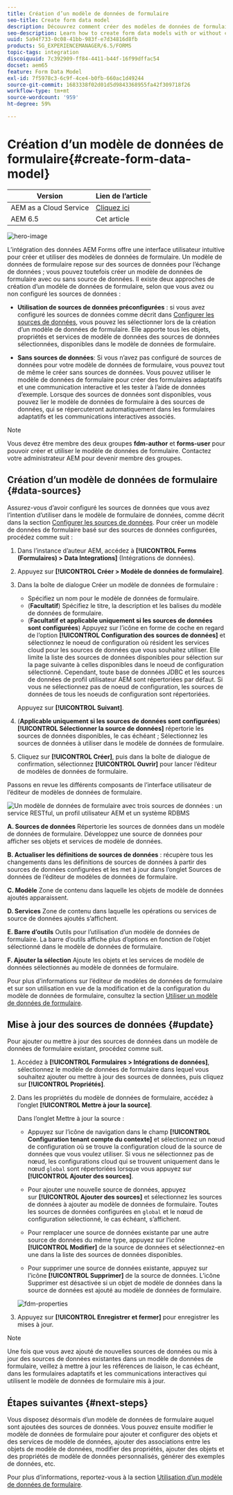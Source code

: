```yaml
---
title: Création d’un modèle de données de formulaire
seo-title: Create form data model
description: Découvrez comment créer des modèles de données de formulaire avec ou sans sources de données configurées.
seo-description: Learn how to create form data models with or without configured data sources.
uuid: 5a94f733-0c08-41bb-983f-e7d34816d8fb
products: SG_EXPERIENCEMANAGER/6.5/FORMS
topic-tags: integration
discoiquuid: 7c392909-ff84-4411-b44f-16f99dffac54
docset: aem65
feature: Form Data Model
exl-id: 7f5978c3-6c9f-4ce4-b0fb-660ac1d49244
source-git-commit: 1683338f02d01d5d9843368955fa42f309718f26
workflow-type: tm+mt
source-wordcount: '959'
ht-degree: 59%

---
```


# Création d’un modèle de données de formulaire{#create-form-data-model}

| Version | Lien de l’article |
| -------- | ---------------------------- |
| AEM as a Cloud Service | [Cliquez ici](https://experienceleague.adobe.com/docs/experience-manager-cloud-service/content/forms/integrate/use-form-data-model/create-form-data-models.html) |
| AEM 6.5 | Cet article |


![hero-image](do-not-localize/data-integration.png)

L’intégration des données AEM Forms offre une interface utilisateur intuitive pour créer et utiliser des modèles de données de formulaire. Un modèle de données de formulaire repose sur des sources de données pour l’échange de données ; vous pouvez toutefois créer un modèle de données de formulaire avec ou sans source de données. Il existe deux approches de création d’un modèle de données de formulaire, selon que vous avez ou non configuré les sources de données :

* **Utilisation de sources de données préconfigurées** : si vous avez configuré les sources de données comme décrit dans [Configurer les sources de données](../../forms/using/configure-data-sources.md), vous pouvez les sélectionner lors de la création d’un modèle de données de formulaire. Elle apporte tous les objets, propriétés et services de modèle de données des sources de données sélectionnées, disponibles dans le modèle de données de formulaire.

* **Sans sources de données**: Si vous n’avez pas configuré de sources de données pour votre modèle de données de formulaire, vous pouvez tout de même le créer sans sources de données. Vous pouvez utiliser le modèle de données de formulaire pour créer des formulaires adaptatifs et une communication interactive et les tester à l’aide de données d’exemple. Lorsque des sources de données sont disponibles, vous pouvez lier le modèle de données de formulaire à des sources de données, qui se répercuteront automatiquement dans les formulaires adaptatifs et les communications interactives associés.

>[!NOTE]
>
>Vous devez être membre des deux groupes **fdm-author** et **forms-user** pour pouvoir créer et utiliser le modèle de données de formulaire. Contactez votre administrateur AEM pour devenir membre des groupes.

## Création d’un modèle de données de formulaire {#data-sources}

Assurez-vous d’avoir configuré les sources de données que vous avez l’intention d’utiliser dans le modèle de formulaire de données, comme décrit dans la section [Configurer les sources de données](../../forms/using/configure-data-sources.md). Pour créer un modèle de données de formulaire basé sur des sources de données configurées, procédez comme suit :

1. Dans l’instance d’auteur AEM, accédez à **[!UICONTROL Forms (Formulaires) > Data Integrations]** (Intégrations de données).
1. Appuyez sur **[!UICONTROL Créer > Modèle de données de formulaire]**.
1. Dans la boîte de dialogue Créer un modèle de données de formulaire :

   * Spécifiez un nom pour le modèle de données de formulaire.
   * (**Facultatif**) Spécifiez le titre, la description et les balises du modèle de données de formulaire.
   * (**Facultatif et applicable uniquement si les sources de données sont configurées**) Appuyez sur l’icône en forme de coche en regard de l’option **[!UICONTROL Configuration des sources de données]** et sélectionnez le noeud de configuration où résident les services cloud pour les sources de données que vous souhaitez utiliser. Elle limite la liste des sources de données disponibles pour sélection sur la page suivante à celles disponibles dans le noeud de configuration sélectionné. Cependant, toute base de données JDBC et les sources de données de profil utilisateur AEM sont répertoriées par défaut. Si vous ne sélectionnez pas de noeud de configuration, les sources de données de tous les noeuds de configuration sont répertoriées.

   Appuyez sur **[!UICONTROL Suivant]**.

1. (**Applicable uniquement si les sources de données sont configurées**) **[!UICONTROL Sélectionner la source de données]** répertorie les sources de données disponibles, le cas échéant ; Sélectionnez les sources de données à utiliser dans le modèle de données de formulaire.
1. Cliquez sur **[!UICONTROL Créer]**, puis dans la boîte de dialogue de confirmation, sélectionnez **[!UICONTROL Ouvrir]** pour lancer l’éditeur de modèles de données de formulaire.

Passons en revue les différents composants de l’interface utilisateur de l’éditeur de modèles de données de formulaire.

![Un modèle de données de formulaire avec trois sources de données : un service RESTful, un profil utilisateur AEM et un système RDBMS](assets/fdm-ui.png)

**A. Sources de données** Répertorie les sources de données dans un modèle de données de formulaire. Développez une source de données pour afficher ses objets et services de modèle de données.

**B. Actualiser les définitions de sources de données** : récupère tous les changements dans les définitions de sources de données à partir des sources de données configurées et les met à jour dans l’onglet Sources de données de l’éditeur de modèles de données de formulaire.

**C. Modèle** Zone de contenu dans laquelle les objets de modèle de données ajoutés apparaissent.

**D. Services** Zone de contenu dans laquelle les opérations ou services de source de données ajoutés s’affichent.

**E. Barre d’outils** Outils pour l’utilisation d’un modèle de données de formulaire. La barre d’outils affiche plus d’options en fonction de l’objet sélectionné dans le modèle de données de formulaire.

**F. Ajouter la sélection** Ajoute les objets et les services de modèle de données sélectionnés au modèle de données de formulaire.

Pour plus d’informations sur l’éditeur de modèles de données de formulaire et sur son utilisation en vue de la modification et de la configuration du modèle de données de formulaire, consultez la section [Utiliser un modèle de données de formulaire](../../forms/using/work-with-form-data-model.md).

## Mise à jour des sources de données {#update}

Pour ajouter ou mettre à jour des sources de données dans un modèle de données de formulaire existant, procédez comme suit.

1. Accédez à **[!UICONTROL Formulaires > Intégrations de données]**, sélectionnez le modèle de données de formulaire dans lequel vous souhaitez ajouter ou mettre à jour des sources de données, puis cliquez sur **[!UICONTROL Propriétés]**.
1. Dans les propriétés du modèle de données de formulaire, accédez à l’onglet **[!UICONTROL Mettre à jour la source]**.

   Dans l’onglet Mettre à jour la source :

   * Appuyez sur l’icône de navigation dans le champ **[!UICONTROL Configuration tenant compte du contexte]** et sélectionnez un nœud de configuration où se trouve la configuration cloud de la source de données que vous voulez utiliser. Si vous ne sélectionnez pas de nœud, les configurations cloud qui se trouvent uniquement dans le nœud `global` sont répertoriées lorsque vous appuyez sur **[!UICONTROL Ajouter des sources]**.

   * Pour ajouter une nouvelle source de données, appuyez sur **[!UICONTROL Ajouter des sources]** et sélectionnez les sources de données à ajouter au modèle de données de formulaire. Toutes les sources de données configurées en `global` et le nœud de configuration sélectionné, le cas échéant, s’affichent.

   * Pour remplacer une source de données existante par une autre source de données du même type, appuyez sur l’icône **[!UICONTROL Modifier]** de la source de données et sélectionnez-en une dans la liste des sources de données disponibles.
   * Pour supprimer une source de données existante, appuyez sur l’icône **[!UICONTROL Supprimer]** de la source de données. L’icône Supprimer est désactivée si un objet de modèle de données dans la source de données est ajouté au modèle de données de formulaire.

   ![fdm-properties](assets/fdm-properties.png)

1. Appuyez sur **[!UICONTROL Enregistrer et fermer]** pour enregistrer les mises à jour.

>[!NOTE]
>
>Une fois que vous avez ajouté de nouvelles sources de données ou mis à jour des sources de données existantes dans un modèle de données de formulaire, veillez à mettre à jour les références de liaison, le cas échéant, dans les formulaires adaptatifs et les communications interactives qui utilisent le modèle de données de formulaire mis à jour.

## Étapes suivantes {#next-steps}

Vous disposez désormais d’un modèle de données de formulaire auquel sont ajoutées des sources de données. Vous pouvez ensuite modifier le modèle de données de formulaire pour ajouter et configurer des objets et des services de modèle de données, ajouter des associations entre les objets de modèle de données, modifier des propriétés, ajouter des objets et des propriétés de modèle de données personnalisés, générer des exemples de données, etc.

Pour plus d’informations, reportez-vous à la section [Utilisation d’un modèle de données de formulaire](../../forms/using/work-with-form-data-model.md).
